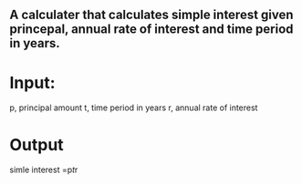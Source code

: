 ## A calculater that calculates simple interest given princepal, annual rate of interest and time period in years.

# Input:
 p, principal amount 
 t, time period in years 
 r, annual rate of interest 
# Output
 simle interest =p*t*r
